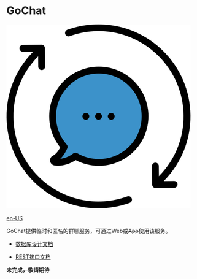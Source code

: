 # GoChat

<img class="" src="public/img/chat.png" style="width:480px;height:480px" alt=""/>

[en-US](README.md)

GoChat提供临时和匿名的群聊服务，可通过Web~~或App~~使用该服务。

- [数据库设计文档](doc/db_document.md)

- [REST接口文档](https://duruyao.github.io/gochat/)

~~**未完成，敬请期待**~~
